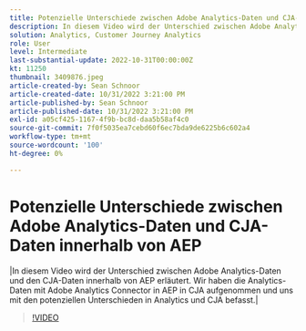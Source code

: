 ```yaml
---
title: Potenzielle Unterschiede zwischen Adobe Analytics-Daten und CJA-Daten innerhalb von AEP
description: In diesem Video wird der Unterschied zwischen Adobe Analytics-Daten und CJA-Daten innerhalb von AEP erläutert. Wir haben die Analytics-Daten mit Adobe Analytics Connector in AEP in CJA aufgenommen und uns mit den potenziellen Unterschieden in Analytics und CJA befasst.
solution: Analytics, Customer Journey Analytics
role: User
level: Intermediate
last-substantial-update: 2022-10-31T00:00:00Z
kt: 11250
thumbnail: 3409876.jpeg
article-created-by: Sean Schnoor
article-created-date: 10/31/2022 3:21:00 PM
article-published-by: Sean Schnoor
article-published-date: 10/31/2022 3:21:00 PM
exl-id: a05cf425-1167-4f9b-bc8d-daa5b58af4c0
source-git-commit: 7f0f5035ea7cebd60f6ec7bda9de6225b6c602a4
workflow-type: tm+mt
source-wordcount: '100'
ht-degree: 0%

---
```


# Potenzielle Unterschiede zwischen Adobe Analytics-Daten und CJA-Daten innerhalb von AEP

|In diesem Video wird der Unterschied zwischen Adobe Analytics-Daten und den CJA-Daten innerhalb von AEP erläutert. Wir haben die Analytics-Daten mit Adobe Analytics Connector in AEP in CJA aufgenommen und uns mit den potenziellen Unterschieden in Analytics und CJA befasst.|

>[!VIDEO](https://video.tv.adobe.com/v/3409876/?quality=12&learn=on)

